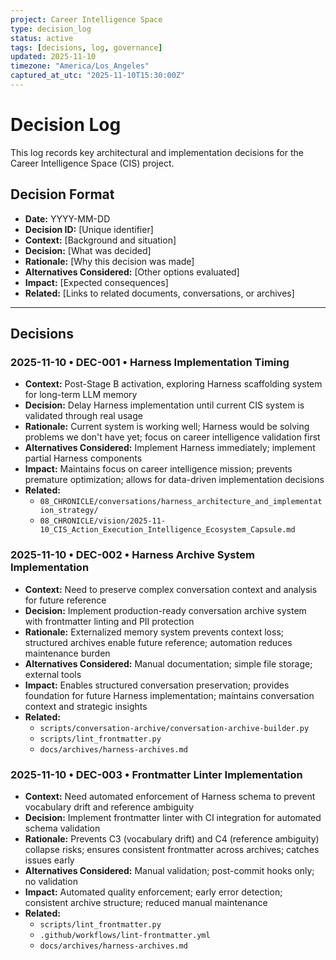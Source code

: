 ```yaml
---
project: Career Intelligence Space
type: decision_log
status: active
tags: [decisions, log, governance]
updated: 2025-11-10
timezone: "America/Los_Angeles"
captured_at_utc: "2025-11-10T15:30:00Z"
---
```


# Decision Log

This log records key architectural and implementation decisions for the Career Intelligence Space (CIS) project.

## Decision Format
- **Date:** YYYY-MM-DD
- **Decision ID:** [Unique identifier]
- **Context:** [Background and situation]
- **Decision:** [What was decided]
- **Rationale:** [Why this decision was made]
- **Alternatives Considered:** [Other options evaluated]
- **Impact:** [Expected consequences]
- **Related:** [Links to related documents, conversations, or archives]

---

## Decisions

### 2025-11-10 • DEC-001 • Harness Implementation Timing
- **Context:** Post-Stage B activation, exploring Harness scaffolding system for long-term LLM memory
- **Decision:** Delay Harness implementation until current CIS system is validated through real usage
- **Rationale:** Current system is working well; Harness would be solving problems we don't have yet; focus on career intelligence validation first
- **Alternatives Considered:** Implement Harness immediately; implement partial Harness components
- **Impact:** Maintains focus on career intelligence mission; prevents premature optimization; allows for data-driven implementation decisions
- **Related:** 
  - `08_CHRONICLE/conversations/harness_architecture_and_implementation_strategy/`
  - `08_CHRONICLE/vision/2025-11-10_CIS_Action_Execution_Intelligence_Ecosystem_Capsule.md`

### 2025-11-10 • DEC-002 • Harness Archive System Implementation
- **Context:** Need to preserve complex conversation context and analysis for future reference
- **Decision:** Implement production-ready conversation archive system with frontmatter linting and PII protection
- **Rationale:** Externalized memory system prevents context loss; structured archives enable future reference; automation reduces maintenance burden
- **Alternatives Considered:** Manual documentation; simple file storage; external tools
- **Impact:** Enables structured conversation preservation; provides foundation for future Harness implementation; maintains conversation context and strategic insights
- **Related:**
  - `scripts/conversation-archive/conversation-archive-builder.py`
  - `scripts/lint_frontmatter.py`
  - `docs/archives/harness-archives.md`

### 2025-11-10 • DEC-003 • Frontmatter Linter Implementation
- **Context:** Need automated enforcement of Harness schema to prevent vocabulary drift and reference ambiguity
- **Decision:** Implement frontmatter linter with CI integration for automated schema validation
- **Rationale:** Prevents C3 (vocabulary drift) and C4 (reference ambiguity) collapse risks; ensures consistent frontmatter across archives; catches issues early
- **Alternatives Considered:** Manual validation; post-commit hooks only; no validation
- **Impact:** Automated quality enforcement; early error detection; consistent archive structure; reduced manual maintenance
- **Related:**
  - `scripts/lint_frontmatter.py`
  - `.github/workflows/lint-frontmatter.yml`
  - `docs/archives/harness-archives.md`
